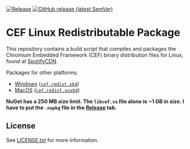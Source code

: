 [![Release](https://github.com/erri120/cef.redist.linux64/actions/workflows/release.yml/badge.svg)](https://github.com/erri120/cef.redist.linux64/actions/workflows/release.yml) [![GitHub release (latest SemVer)](https://img.shields.io/github/v/release/erri120/cef.redist.linux64)](https://github.com/erri120/cef.redist.linux64/releases)

# CEF Linux Redistributable Package

This repository contains a build script that compiles and packages the Chromium Embedded Framework (CEF) binary distribution files for Linux, found at [SpotifyCDN](https://cef-builds.spotifycdn.com/index.html).

Packages for other platforms:

- [Windows](https://github.com/cefsharp/cef-binary) ([`cef.redist.x64`](https://www.nuget.org/packages/cef.redist.x64))
- [MacOS](https://github.com/OutSystems/cef.redist.osx) ([`cef.redist.osx64`](https://www.nuget.org/packages/cef.redist.osx64))

**NuGet has a 250 MB size limit. The `libcef.so` file alone is ~1 GB in size. I have to put the `.nupkg` file in the [Release](https://github.com/erri120/cef.redist.linux64/releases) tab.**

## License

See [LICENSE.txt](./LICENSE.txt) for more information.
